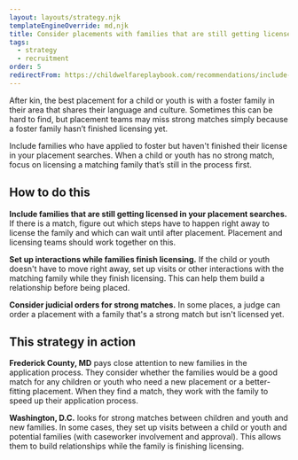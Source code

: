 ```yaml
---
layout: layouts/strategy.njk
templateEngineOverride: md,njk
title: Consider placements with families that are still getting licensed
tags:
  - strategy
  - recruitment
order: 5
redirectFrom: https://childwelfareplaybook.com/recommendations/include-pending-families-in-placement-searches/
---
```

After kin, the best placement for a child or youth is with a foster family in their area that shares their language and culture. Sometimes this can be hard to find, but placement teams may miss strong matches simply because a foster family hasn’t finished licensing yet.

Include families who have applied to foster but haven't finished their license in your placement searches. When a child or youth has no strong match, focus on licensing a matching family that’s still in the process first.

## How to do this

**Include families that are still getting licensed in your placement searches.** If there is a match, figure out which steps have to happen right away to license the family and which can wait until after placement. Placement and licensing teams should work together on this.

**Set up interactions while families finish licensing.** If the child or youth doesn't have to move right away, set up visits or other interactions with the matching family while they finish licensing. This can help them build a relationship before being placed.

**Consider judicial orders for strong matches.** In some places, a judge can order a placement with a family that's a strong match but isn't licensed yet.

## This strategy in action

**Frederick County, MD** pays close attention to new families in the application process. They consider whether the families would be a good match for any children or youth who need a new placement or a better-fitting placement. When they find a match, they work with the family to speed up their application process.  

**Washington, D.C.** looks for strong matches between children and youth and new families. In some cases, they set up visits between a child or youth and potential families (with caseworker involvement and approval). This allows them to build relationships while the family is finishing licensing.
